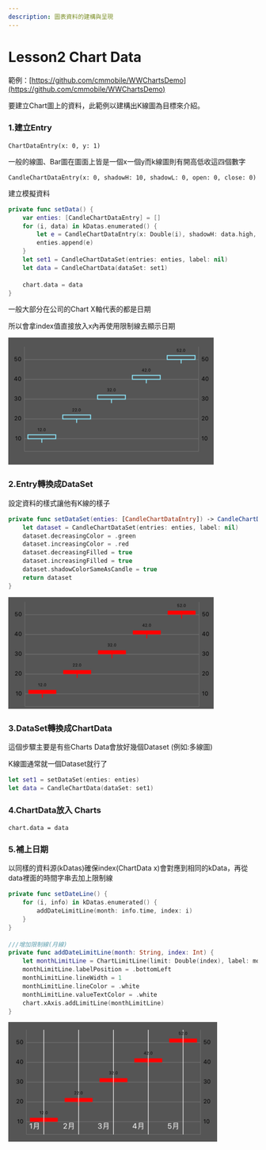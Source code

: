 ```yaml
---
description: 圖表資料的建構與呈現
---
```


# Lesson2 Chart Data

範例：[https://github.com/cmmobile/WWChartsDemo](https://github.com/cmmobile/WWChartsDemo)

要建立Chart圖上的資料，此範例以建構出K線圖為目標來介紹。

### 1.建立Entry

```text
ChartDataEntry(x: 0, y: 1)
```

一般的線圖、Bar圖在圖面上皆是一個x一個y而k線圖則有開高低收這四個數字

```text
CandleChartDataEntry(x: 0, shadowH: 10, shadowL: 0, open: 0, close: 0)
```

建立模擬資料

```swift
private func setData() {
    var enties: [CandleChartDataEntry] = []
    for (i, data) in kDatas.enumerated() {
        let e = CandleChartDataEntry(x: Double(i), shadowH: data.high, shadowL: data.low, open: data.open, close: data.close)
        enties.append(e)
    }
    let set1 = CandleChartDataSet(entries: enties, label: nil)
    let data = CandleChartData(dataSet: set1)
    
    chart.data = data
}
```

一般大部分在公司的Chart X軸代表的都是日期

所以會拿index值直接放入x內再使用限制線去顯示日期

![](../.gitbook/assets/jie-tu-20200702-xia-wu-6.00.59.png)

### 2.Entry轉換成DataSet

設定資料的樣式讓他有K線的樣子

```swift
private func setDataSet(enties: [CandleChartDataEntry]) -> CandleChartDataSet {
    let dataset = CandleChartDataSet(entries: enties, label: nil)
    dataset.decreasingColor = .green
    dataset.increasingColor = .red
    dataset.decreasingFilled = true
    dataset.increasingFilled = true
    dataset.shadowColorSameAsCandle = true
    return dataset
}
```

![](../.gitbook/assets/jie-tu-20200703-xia-wu-12.07.15%20%281%29.png)

### 3.DataSet轉換成ChartData

這個步驟主要是有些Charts Data會放好幾個Dataset \(例如:多線圖\)

K線圖通常就一個Dataset就行了

```swift
let set1 = setDataSet(enties: enties)
let data = CandleChartData(dataSet: set1)
```

### 4.ChartData放入 Charts

```text
chart.data = data
```

### 5.補上日期

以同樣的資料源\(kDatas\)確保index\(ChartData x\)會對應到相同的kData，再從data裡面的時間字串去加上限制線

```swift
private func setDateLine() {
    for (i, info) in kDatas.enumerated() {
        addDateLimitLine(month: info.time, index: i)
    }
}

///增加限制線(月線)
private func addDateLimitLine(month: String, index: Int) {
    let monthLimitLine = ChartLimitLine(limit: Double(index), label: month)
    monthLimitLine.labelPosition = .bottomLeft
    monthLimitLine.lineWidth = 1
    monthLimitLine.lineColor = .white
    monthLimitLine.valueTextColor = .white
    chart.xAxis.addLimitLine(monthLimitLine)
}
```

![](../.gitbook/assets/jie-tu-20200703-xia-wu-4.51.51.png)

